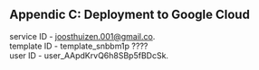 ## Appendic C: Deployment to Google Cloud 

service ID - joosthuizen.001@gmail.co.   
template ID - template_snbbm1p ????  
user ID - user_AApdKrvQ6h8SBp5fBDcSk.
